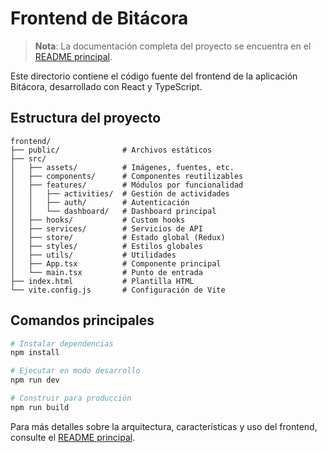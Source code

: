 # Frontend de Bitácora

> **Nota**: La documentación completa del proyecto se encuentra en el [README principal](../README.md).

Este directorio contiene el código fuente del frontend de la aplicación Bitácora, desarrollado con React y TypeScript.

## Estructura del proyecto

```
frontend/
├── public/              # Archivos estáticos
├── src/
│   ├── assets/          # Imágenes, fuentes, etc.
│   ├── components/      # Componentes reutilizables
│   ├── features/        # Módulos por funcionalidad
│   │   ├── activities/  # Gestión de actividades
│   │   ├── auth/        # Autenticación
│   │   └── dashboard/   # Dashboard principal
│   ├── hooks/           # Custom hooks
│   ├── services/        # Servicios de API
│   ├── store/           # Estado global (Redux)
│   ├── styles/          # Estilos globales
│   ├── utils/           # Utilidades
│   ├── App.tsx          # Componente principal
│   └── main.tsx         # Punto de entrada
├── index.html           # Plantilla HTML
└── vite.config.js       # Configuración de Vite
```

## Comandos principales

```bash
# Instalar dependencias
npm install

# Ejecutar en modo desarrollo
npm run dev

# Construir para producción
npm run build
```

Para más detalles sobre la arquitectura, características y uso del frontend, consulte el [README principal](../README.md).
